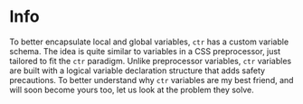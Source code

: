 # Info

To better encapsulate local and global variables, `ctr` has a custom variable schema. The idea is quite similar to variables in a CSS preprocessor, just tailored to fit the `ctr` paradigm. Unlike preprocessor variables, `ctr` variables are built with a logical variable declaration structure that adds safety precautions. To better understand why `ctr` variables are my best friend, and will soon become yours too, let us look at the problem they solve.

<div class="cf"></div>
<div class="end"></div>

